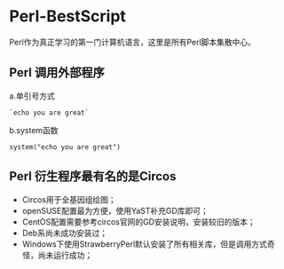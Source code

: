 # Perl-BestScript
Perl作为真正学习的第一门计算机语言，这里是所有Perl脚本集散中心。

## Perl 调用外部程序
a.单引号方式
```
`echo you are great`
```
b.system函数
```
system("echo you are great")
```

## Perl 衍生程序最有名的是Circos
- Circos用于全基因组绘图；
- openSUSE配置最为方便，使用YaST补充GD库即可；
- CentOS配置需要参考circos官网的GD安装说明，安装较旧的版本；
- Deb系尚未成功安装过；
- Windows下使用StrawberryPerl默认安装了所有相关库，但是调用方式奇怪，尚未运行成功；
